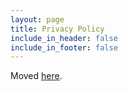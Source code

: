 ```yaml
---
layout: page
title: Privacy Policy
include_in_header: false
include_in_footer: false
---
```


Moved <a href="/privacy" target="_self">here</a>.
